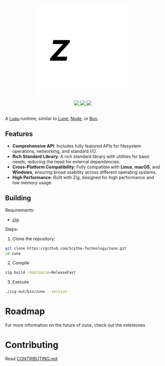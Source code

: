 <p align="center">
    <a href="https://zune.com"><img height="296px" src="https://raw.githubusercontent.com/Scythe-Technology/zune-docs/master/public/logo-dark.svg" alt="Zoooooom"/></a>
</p>
<div align="center">
    <a href="https://github.com/Scythe-Technology/Zune/releases" target="_blank"><img src="https://img.shields.io/badge/x64,_arm64-Linux?style=flat-square&logo=linux&logoColor=white&label=Linux&color=orange"/>
    <img src="https://img.shields.io/badge/x64,_arm64-macOs?style=flat-square&logo=apple&label=macOs&color=white"/>
    <img src="https://img.shields.io/badge/x64,_arm64-windows?style=flat-square&label=Windows&color=blue"/></a>
</div>

<br/>

<p align="left">
A <a href="https://luau.org/">Luau</a> runtime, similar to <a href="https://lune-org.github.io/docs">Lune</a>, <a href="https://nodejs.org">Node</a>, or <a href="https://bun.sh">Bun</a>.
</p>

## Features
- **Comprehensive API**: Includes fully featured APIs for filesystem operations, networking, and standard I/O.
- **Rich Standard Library**: A rich standard library with utilities for basic needs, reducing the need for external dependencies.
- **Cross-Platform Compatibility**: Fully compatible with **Linux**, **macOS**, and **Windows**, ensuring broad usability across different operating systems.
- **High Performance**: Built with Zig, designed for high performance and low memory usage.

## Building

Requirements:
- [zig](https://ziglang.org/).

Steps:
1. Clone the repository:
```sh
git clone https://github.com/Scythe-Technology/zune.git
cd zune
```
2. Compile
```sh
zig build -Doptimize=ReleaseFast
```
3. Execute
```sh
./zig-out/bin/zune --version
```

# Roadmap
For more information on the future of zune, check out the milestones


# Contributing
Read [CONTRIBUTING.md](https://github.com/Scythe-Technology/zune/blob/master/CONTRIBUTING.md).
